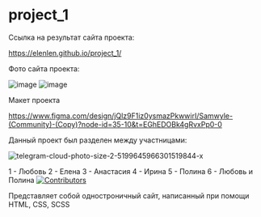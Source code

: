 # project_1

Ссылка на результат сайта проекта:

https://elenlen.github.io/project_1/

Фото сайта проекта:

![image](https://github.com/user-attachments/assets/6abec24d-6446-467a-bb21-e37c7d9365ac)
![image](https://github.com/user-attachments/assets/e2d184dd-e33f-4d25-8675-e2dc3816af4e)

Макет проекта 

https://www.figma.com/design/jQlz9F1iz0ysmazPkwwirI/Samwyle-(Community)-(Copy)?node-id=35-10&t=EGhEDOBk4gRvxPp0-0

Данный проект был разделен между участницами:

![telegram-cloud-photo-size-2-5199645966301519844-x](https://github.com/user-attachments/assets/08fc9217-08c6-49ca-b6f1-d60aa60d27de)

1 - Любовь
2 - Елена
3 - Анастасия
4 - Ирина
5 - Полина
6 - Любовь и Полина
[![Contributors](https://contrib.rocks/image?repo=ElenLen/project_1)](https://github.com/ElenLen/project_1/graphs/contributors)

Представляет собой одностроничный сайт, написанный при помощи HTML, CSS, SCSS


